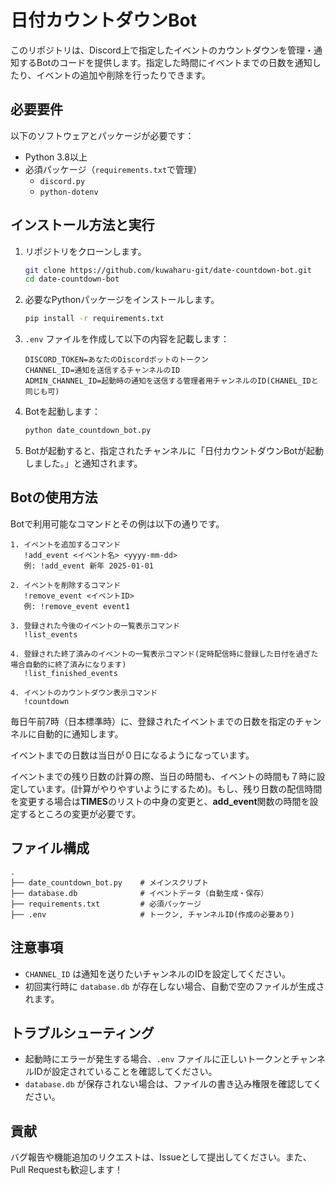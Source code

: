 
# 日付カウントダウンBot

このリポジトリは、Discord上で指定したイベントのカウントダウンを管理・通知するBotのコードを提供します。指定した時間にイベントまでの日数を通知したり、イベントの追加や削除を行ったりできます。

## 必要要件

以下のソフトウェアとパッケージが必要です：

- Python 3.8以上
- 必須パッケージ（`requirements.txt`で管理）
  - `discord.py`
  - `python-dotenv`

## インストール方法と実行

1. リポジトリをクローンします。

   ```bash
   git clone https://github.com/kuwaharu-git/date-countdown-bot.git
   cd date-countdown-bot
   ```

2. 必要なPythonパッケージをインストールします。

   ```bash
   pip install -r requirements.txt
   ```

3. `.env` ファイルを作成して以下の内容を記載します：

   ```env
   DISCORD_TOKEN=あなたのDiscordボットのトークン
   CHANNEL_ID=通知を送信するチャンネルのID
   ADMIN_CHANNEL_ID=起動時の通知を送信する管理者用チャンネルのID(CHANEL_IDと同じも可)
   ```

4. Botを起動します：

   ```bash
   python date_countdown_bot.py
   ```

5. Botが起動すると、指定されたチャンネルに「日付カウントダウンBotが起動しました。」と通知されます。

## Botの使用方法

Botで利用可能なコマンドとその例は以下の通りです。

```
1. イベントを追加するコマンド
   !add_event <イベント名> <yyyy-mm-dd>
   例: !add_event 新年 2025-01-01

2. イベントを削除するコマンド
   !remove_event <イベントID>
   例: !remove_event event1

3. 登録された今後のイベントの一覧表示コマンド
   !list_events

4. 登録された終了済みのイベントの一覧表示コマンド(定時配信時に登録した日付を過ぎた場合自動的に終了済みになります)
   !list_finished_events

4. イベントのカウントダウン表示コマンド
   !countdown
```

毎日午前7時（日本標準時）に、登録されたイベントまでの日数を指定のチャンネルに自動的に通知します。

イベントまでの日数は当日が０日になるようになっています。

イベントまでの残り日数の計算の際、当日の時間も、イベントの時間も７時に設定しています。(計算がやりやすいようにするため)。もし、残り日数の配信時間を変更する場合は**TIMES**のリストの中身の変更と、**add_event**関数の時間を設定するところの変更が必要です。

## ファイル構成

```
.
├── date_countdown_bot.py    # メインスクリプト
├── database.db              # イベントデータ（自動生成・保存）
├── requirements.txt         # 必須パッケージ
├── .env                     # トークン, チャンネルID(作成の必要あり)
```

## 注意事項

- `CHANNEL_ID` は通知を送りたいチャンネルのIDを設定してください。
- 初回実行時に `database.db` が存在しない場合、自動で空のファイルが生成されます。

## トラブルシューティング

- 起動時にエラーが発生する場合、`.env` ファイルに正しいトークンとチャンネルIDが設定されていることを確認してください。
- `database.db` が保存されない場合は、ファイルの書き込み権限を確認してください。

## 貢献

バグ報告や機能追加のリクエストは、Issueとして提出してください。また、Pull Requestも歓迎します！
